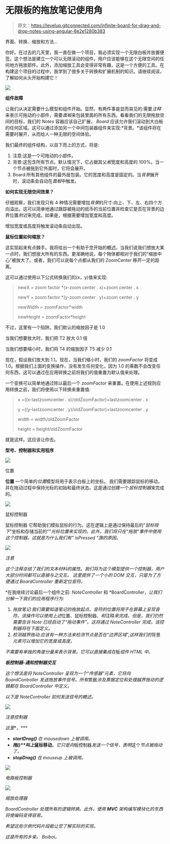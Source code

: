 # 无限板的拖放笔记使用角

> 原文：<https://levelup.gitconnected.com/infinite-board-for-drag-and-drop-notes-using-angular-6e2e1280b383>

界面、转换、缩放和方法…

你好。在过去的几天里，我一直在做一个项目，我必须实现一个无限白板并放置便签。这个想法是建立一个可以无限滚动的组件。用户应该能够在这个无限空间的任何地方拖放部件。此外，添加缩放工具会变得非常有趣，这是一个方便的工具。在构建这个项目的过程中，我学到了很多关于转换和扩展机制的知识。请继续阅读，了解如何从头开始构建它！

![](img/8c30a42536065ef4b32e1a9ae1746e45.png)

**组件故障**

让我们从决定需要什么模型和组件开始。显然，有两件事是显而易见的:需要*注释*来表示可拖动的小部件，需要*面板*来包装里面的所有东西。看看我们的无限拖放空间的目标，我们的 *Notes* 容器应该自己扩展， *Board* 应该允许我们滚动到大白板的任何区域。这可以通过添加另一个中间包装器组件来实现:*背景。*该组件将在需要时展开，从而给人一种无限的空间体验。

我们最终的组件结构，以自下而上的方式，将是:

1.  注意:这是一个可拖动的小部件。
2.  背景:这包含所有节点。默认情况下，它占据其父*板*宽度和高度的 100%。当一个节点被拖到它外面时，它将会展开。
3.  Board:所有其他组件的最外层包装。它的宽度和高度是固定的。当*背景*展开时，滚动条会自动在*面板*中触发。

**如何实现无限空间效果？**

仔细观察，我们发现只有 4 种情况需要增加*背景*的尺寸:向上、下、左、右四个方向溢出。这可以简单地通过跟踪被拖动的纸币的当前位置并检查它是否在背景的边界位置*附近*来完成。如果是，根据需要增加宽度和高度。

增加宽度或高度将触发滚动条自动出现。

**鼠标位置如何缩放？**

这实现起来有点棘手。我将给出一个有助于您开始的概述。当我们说我们想放大某一点时，我们想放大所有的东西。更准确地说，每个物体都相对于我们的“缩放中心”被放大了。或者，我们可以说每个点都从我们的 ZoomCenter 移开一定的距离。

这可以通过使用以下公式转换我们的(x，y)值来实现:

> newX = zoom factor *(x-zoom center . x)+zoom center . x
> 
> newY = zoom factor *(y-zoom center . y)+zoom center . y
> 
> newWidth = zoomFactor*width
> 
> newHeight = zoomFactor*height

不过，这里有一个陷阱。我们默认的缩放因子是 1.0

当我们想要放大时，我们把 T2 放大 0.1 倍

当我们想要缩小时，我们将 T4 的缩放因子 T5 减少 0.1

现在，假设我们放大到 1.1。现在，当我们缩小时，我们的 *zoomFactor* 将变成 1.0。根据我们上面的变换操作，没有发生任何变化，因为 1.0 的乘数不会改变任何东西。这可以通过在应用转换之前将我们的值重置为默认值来处理。

一个变换可以简单地通过除以最后一个 *zoomFactor* 来重置。在使用上述规则应用转换之前，我们将使用以下转换来重置值:

> x =((x-lastzoomcenter . x)/oldZoomFactor)+lastzoomcenter . x
> 
> y =((y-lastzoomcenter . y)/oldZoomFactor)+lastzoomcenter . y
> 
> width = width/oldZoomFactor
> 
> height = height/oldZoomFactor

就是这样。这应该让你去。

**型号、控制器和实用程序**

![](img/7c4ed7d86e89b54f658113b441c661e9.png)

位置

**位置** 一个简单的*位置*模型将用于表示白板上的坐标。
我们需要跟踪鼠标的移动，并在拖动过程中保持光标的初始和最终状态。这是通过创建一个*鼠标控制器*来完成的。

![](img/f2a7085782a931dd37ce0ee31b4c52c3.png)

鼠标控制器

鼠标控制器
它帮助我们模拟鼠标的行为。这在逻辑上是通过保持最后的“*鼠标按下*”坐标和存储当前的“*”光标位置来实现的。此外，我们将只在“拖放”事件中使用这个控制器。这就是为什么我们有“ *isPressed* ”旗的原因。*

*![](img/b8c9311f07cec08bf62193abc0260fb4.png)*

*注意*

*这个注释总结了我们的文本材料的属性。我们将为这个模型提供一个控制器，用户大部分时间都可以直接与之交互。
这里提供了一个小的 DOM 交互，只是为了方便通过 *BoardController 重新定位音符。**

*在我继续讨论最后一个组件之前: *NoteController* 和 *BoardController，*让我们分解一下我们的应用程序行为:*

1.  *拖放笔记:我们需要知道笔记的拖放起点。音符的位置将用于在屏幕上呈现音符。该操作可以使用上述*位置、鼠标控制器、*和*注释*来完成。但是，我们仍然需要告诉 *Note* 已经启动了“拖动事件”。这将通过 *NoteController* 完成，该控制器将在下面定义。*
2.  *检测越界拖动:应该有一种方法来检测节点是否在“边界区域”,这样我们的*背景*元素可以增加它的宽度或高度。*

*不需要有单独的角度分量来表示背景。它可以直接集成在*板*组件 HTML 中。*

***板控制器-通知控制器交互***

*这个想法是将 *NoteController* 呈现为一个“传感器”元素，它将向 *BoardController* 发送拖放事件信号。所有*票据*涉及票据定位和处理越界拖动的逻辑都在 *BoardController* 中定义。*

*以下是 NoteController 如何发送信号的概述。*

*![](img/f01b77906569eaaa97b0d0f6e2d2b466.png)*

*注意控制器*

*这里**，***

*   ***startDrag()** 在 *mousedown* 上被调用。*
*   ***拖()**叫上*鼠标移动**。*它只是向*板控制器*发送一个信号，表明*这个*节点被拖动了。*
*   ***stopDrag()** 在 *mouseup* 上被调用。*

*![](img/f6691375fa6482892eb312fba7cee680.png)*

*电路板控制器*

*![](img/206d482ce5567d4ed635d40142c7c535.png)*

*缩放处理器*

*BoardController 处理所有的逻辑转换。此外，使用 **MVC** 架构编写模块化的东西将使编码变得容易。*

*希望这些示例代码片段能让您了解实际的实现。*

*这是所有的乡亲。
Boiboi。*